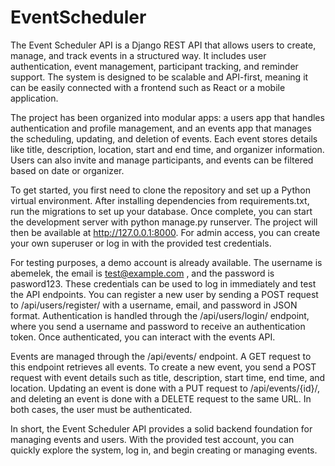 # EventScheduler
The Event Scheduler API is a Django REST API that allows users to create, manage, and track events in a structured way. It includes user authentication, event management, participant tracking, and reminder support. The system is designed to be scalable and API-first, meaning it can be easily connected with a frontend such as React or a mobile application.

The project has been organized into modular apps: a users app that handles authentication and profile management, and an events app that manages the scheduling, updating, and deletion of events. Each event stores details like title, description, location, start and end time, and organizer information. Users can also invite and manage participants, and events can be filtered based on date or organizer.

To get started, you first need to clone the repository and set up a Python virtual environment. After installing dependencies from requirements.txt, run the migrations to set up your database. Once complete, you can start the development server with python manage.py runserver. The project will then be available at http://127.0.0.1:8000. For admin access, you can create your own superuser or log in with the provided test credentials.

For testing purposes, a demo account is already available. The username is abemelek, the email is test@example.com
, and the password is pasword123. These credentials can be used to log in immediately and test the API endpoints. You can register a new user by sending a POST request to /api/users/register/ with a username, email, and password in JSON format. Authentication is handled through the /api/users/login/ endpoint, where you send a username and password to receive an authentication token. Once authenticated, you can interact with the events API.

Events are managed through the /api/events/ endpoint. A GET request to this endpoint retrieves all events. To create a new event, you send a POST request with event details such as title, description, start time, end time, and location. Updating an event is done with a PUT request to /api/events/{id}/, and deleting an event is done with a DELETE request to the same URL. In both cases, the user must be authenticated.

In short, the Event Scheduler API provides a solid backend foundation for managing events and users. With the provided test account, you can quickly explore the system, log in, and begin creating or managing events.
